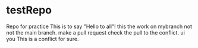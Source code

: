 # testRepo
Repo for practice 
This is to say "Hello to all"!
this the work on mybranch not not the main branch.
make a pull request
check the pull to the conflict.
ui
you
This is a conflict for sure.



